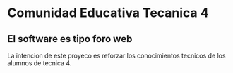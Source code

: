 # Comunidad Educativa Tecanica 4
## El software es tipo foro web

La intencion de este proyeco es reforzar los conocimientos tecnicos de los alumnos de tecnica 4.
